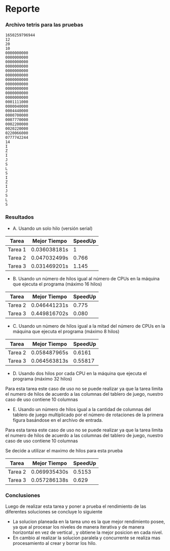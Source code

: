 # Reporte

### Archivo tetris para las pruebas

```
1650259796944
12
20
10
0000000000
0000000000
0000000000
0000000000
0000000000
0000000000
0000000000
0000000000
0000000000
0000000000
0000000000
0001111000
0000040000
0004440000
0000700000
0007770000
0002200000
0020220000
0220066000
0777742244
14
I
Z
I
J
S
L
S
I
Z
I
J
S
L
S

```

### Resultados

* A. Usando un solo hilo (versión serial)

| Tarea           | Mejor Tiempo        | SpeedUp             |
|-----------------|---------------------|---------------------|
| Tarea 1         | 0.036038181s        |           1         |
| Tarea 2         | 0.047032499s        |         0.766       |
| Tarea 3         | 0.031469201s        |  1.145              |

* B. Usando un número de hilos igual al número de CPUs en la máquina que ejecuta el programa (máximo 16 hilos)

| Tarea           | Mejor Tiempo        | SpeedUp             |
|-----------------|---------------------|---------------------|
| Tarea 2         | 0.046441231s        |        0.775        |
| Tarea 3         | 0.449816702s        |  0.080              |

* C. Usando un número de hilos igual a la mitad del número de CPUs en la máquina que ejecuta el programa (máximo 8 hilos)

| Tarea           | Mejor Tiempo        | SpeedUp             |
|-----------------|---------------------|---------------------|
| Tarea 2         | 0.058487965s        |        0.6161       |
| Tarea 3         | 0.064563813s        |  0.55817            |

* D. Usando dos hilos por cada CPU en la máquina que ejecuta el programa (máximo 32 hilos)

Para esta tarea este caso de uso no se puede realizar ya que la tarea limita el numero de hilos de acuerdo a las columnas del tablero de juego, nuestro caso de uso contiene 10 columnas

* E. Usando un número de hilos igual a la cantidad de columnas del tablero de juego multiplicado por el número de rotaciones de la primera figura basándose en el archivo de entrada.

Para esta tarea este caso de uso no se puede realizar ya que la tarea limita el numero de hilos de acuerdo a las columnas del tablero de juego, nuestro caso de uso contiene 10 columnas

Se decide a utilizar el maximo de hilos para esta prueba

| Tarea           | Mejor Tiempo        | SpeedUp             |
|-----------------|---------------------|---------------------|
| Tarea 2         | 0.069935430s        |        0.5153       |
| Tarea 3         |  0.057286138s       |  0.629              |



### Conclusiones

Luego de realizar esta tarea y poner a prueba el rendimiento de las diferentes soluciones se concluye lo siguiente

* La solucion planeada en la tarea uno es la que mejor rendimiento posee, ya que al procesar los niveles de manera iterativa y de manera horizontal en vez de vertical , y obtiene la mejor posicion en cada nivel.
* En cambio al realizar la solucion paralela y concurrente se realiza mas procesamiento al crear y borrar los hilo.
